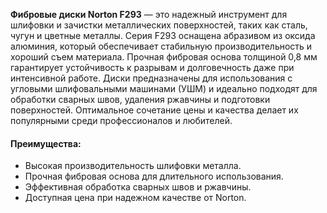 **Фибровые диски Norton F293** — это надежный инструмент для шлифовки и зачистки металлических поверхностей, таких как сталь, чугун и цветные металлы. Серия F293 оснащена абразивом из оксида алюминия, который обеспечивает стабильную производительность и хороший съем материала. Прочная фибровая основа толщиной 0,8 мм гарантирует устойчивость к разрывам и долговечность даже при интенсивной работе. Диски предназначены для использования с угловыми шлифовальными машинами (УШМ) и идеально подходят для обработки сварных швов, удаления ржавчины и подготовки поверхностей. Оптимальное сочетание цены и качества делает их популярными среди профессионалов и любителей.

#### Преимущества:

- Высокая производительность шлифовки металла.
- Прочная фибровая основа для длительного использования.
- Эффективная обработка сварных швов и ржавчины.
- Доступная цена при надежном качестве от Norton.
